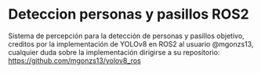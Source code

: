 # Deteccion personas y pasillos ROS2
Sistema de percepción para la detección de personas y pasillos objetivo, creditos por la implementación de YOLOv8 en ROS2 al usuario @mgonzs13, cualquier duda sobre la implementación dirigirse a su repositorio: https://github.com/mgonzs13/yolov8_ros
